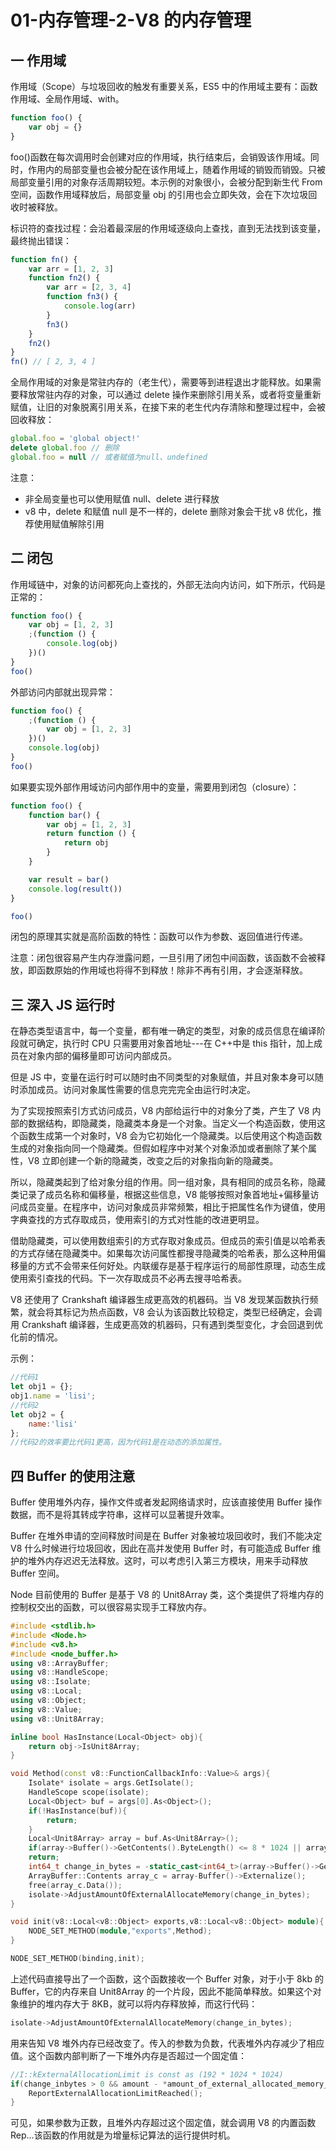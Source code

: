 # 01-内存管理-2-V8 的内存管理

## 一 作用域

作用域（Scope）与垃圾回收的触发有重要关系，ES5 中的作用域主要有：函数作用域、全局作用域、with。

```js
function foo() {
    var obj = {}
}
```

foo()函数在每次调用时会创建对应的作用域，执行结束后，会销毁该作用域。同时，作用内的局部变量也会被分配在该作用域上，随着作用域的销毁而销毁。只被局部变量引用的对象存活周期较短。本示例的对象很小，会被分配到新生代 From 空间，函数作用域释放后，局部变量 obj 的引用也会立即失效，会在下次垃圾回收时被释放。

标识符的查找过程：会沿着最深层的作用域逐级向上查找，直到无法找到该变量，最终抛出错误：

```js
function fn() {
    var arr = [1, 2, 3]
    function fn2() {
        var arr = [2, 3, 4]
        function fn3() {
            console.log(arr)
        }
        fn3()
    }
    fn2()
}
fn() // [ 2, 3, 4 ]
```

全局作用域的对象是常驻内存的（老生代），需要等到进程退出才能释放。如果需要释放常驻内存的对象，可以通过 delete 操作来删除引用关系，或者将变量重新赋值，让旧的对象脱离引用关系，在接下来的老生代内存清除和整理过程中，会被回收释放：

```js
global.foo = 'global object!'
delete global.foo // 删除
global.foo = null // 或者赋值为null、undefined
```

注意：

-   非全局变量也可以使用赋值 null、delete 进行释放
-   v8 中，delete 和赋值 null 是不一样的，delete 删除对象会干扰 v8 优化，推荐使用赋值解除引用

## 二 闭包

作用域链中，对象的访问都死向上查找的，外部无法向内访问，如下所示，代码是正常的：

```js
function foo() {
    var obj = [1, 2, 3]
    ;(function () {
        console.log(obj)
    })()
}
foo()
```

外部访问内部就出现异常：

```js
function foo() {
    ;(function () {
        var obj = [1, 2, 3]
    })()
    console.log(obj)
}
foo()
```

如果要实现外部作用域访问内部作用中的变量，需要用到闭包（closure）：

```js
function foo() {
    function bar() {
        var obj = [1, 2, 3]
        return function () {
            return obj
        }
    }

    var result = bar()
    console.log(result())
}

foo()
```

闭包的原理其实就是高阶函数的特性：函数可以作为参数、返回值进行传递。

注意：闭包很容易产生内存泄露问题，一旦引用了闭包中间函数，该函数不会被释放，即函数原始的作用域也将得不到释放！除非不再有引用，才会逐渐释放。

## 三 深入 JS 运行时

在静态类型语言中，每一个变量，都有唯一确定的类型，对象的成员信息在编译阶段就可确定，执行时 CPU 只需要用对象首地址---在 C++中是 this 指针，加上成员在对象内部的偏移量即可访问内部成员。

但是 JS 中，变量在运行时可以随时由不同类型的对象赋值，并且对象本身可以随时添加成员。访问对象属性需要的信息完完完全由运行时决定。

为了实现按照索引方式访问成员，V8 内部给运行中的对象分了类，产生了 V8 内部的数据结构，即隐藏类，隐藏类本身是一个对象。当定义一个构造函数，使用这个函数生成第一个对象时，V8 会为它初始化一个隐藏类。以后使用这个构造函数生成的对象指向同一个隐藏类。但假如程序中对某个对象添加或者删除了某个属性，V8 立即创建一个新的隐藏类，改变之后的对象指向新的隐藏类。

所以，隐藏类起到了给对象分组的作用。同一组对象，具有相同的成员名称，隐藏类记录了成员名称和偏移量，根据这些信息，V8 能够按照对象首地址+偏移量访问成员变量。在程序中，访问对象成员非常频繁，相比于把属性名作为键值，使用字典查找的方式存取成员，使用索引的方式对性能的改进更明显。

借助隐藏类，可以使用数组索引的方式存取对象成员。但成员的索引值是以哈希表的方式存储在隐藏类中。如果每次访问属性都搜寻隐藏类的哈希表，那么这种用偏移量的方式不会带来任何好处。内联缓存是基于程序运行的局部性原理，动态生成使用索引查找的代码。下一次存取成员不必再去搜寻哈希表。

V8 还使用了 Crankshaft 编译器生成更高效的机器码。当 V8 发现某函数执行频繁，就会将其标记为热点函数，V8 会认为该函数比较稳定，类型已经确定，会调用 Crankshaft 编译器，生成更高效的机器码，只有遇到类型变化，才会回退到优化前的情况。

示例：

```JavaScript
//代码1
let obj1 = {};
obj1.name = 'lisi';
//代码2
let obj2 = {
    name:'lisi'
};
//代码2的效率要比代码1更高，因为代码1是在动态的添加属性。
```

## 四 Buffer 的使用注意

Buffer 使用堆外内存，操作文件或者发起网络请求时，应该直接使用 Buffer 操作数据，而不是将其转成字符串，这样可以显著提升效率。

Buffer 在堆外申请的空间释放时间是在 Buffer 对象被垃圾回收时，我们不能决定 V8 什么时候进行垃圾回收，因此在高并发使用 Buffer 时，有可能造成 Buffer 维护的堆外内存迟迟无法释放。这时，可以考虑引入第三方模块，用来手动释放 Buffer 空间。

Node 目前使用的 Buffer 是基于 V8 的 Unit8Array 类，这个类提供了将堆内存的控制权交出的函数，可以很容易实现手工释放内存。

```c++
#include <stdlib.h>
#include <Node.h>
#include <v8.h>
#include <node_buffer.h>
using v8::ArrayBuffer;
using v8::HandleScope;
using v8::Isolate;
using v8::Local;
using v8::Object;
using v8::Value;
using v8::Unit8Array;

inline bool HasInstance(Local<Object> obj){
    return obj->IsUnit8Array;
}

void Method(const v8::FunctionCallbackInfo::Value>& args){
    Isolate* isolate = args.GetIsolate();
    HandleScope scope(isolate);
    Local<Object> buf = args[0].As<Object>();
    if(!HasInstance(buf)){
        return;
    }
    Local<Unit8Array> array = buf.As<Unit8Array>();
    if(array->Buffer()->GetContents().ByteLength() <= 8 * 1024 || array->Buffer()->IsExternal)
    return;
    int64_t change_in_bytes = -static_cast<int64_t>(array->Buffer()->GetContents().ByteLength());
    ArrayBuffer::Contents array_c = array-Buffer()->Externalize();
    free(array_c.Data());
    isolate->AdjustAmountOfExternalAllocateMemory(change_in_bytes);
}

void init(v8::Local<v8::Object> exports,v8::Local<v8::Object> module){
    NODE_SET_METHOD(module,"exports",Method);
}

NODE_SET_METHOD(binding,init);
```

上述代码直接导出了一个函数，这个函数接收一个 Buffer 对象，对于小于 8kb 的 Buffer，它的内存来自 Unit8Array 的一个片段，因此不能简单释放。如果这个对象维护的堆内存大于 8KB，就可以将内存释放掉，而这行代码：

```c++
isolate->AdjustAmountOfExternalAllocateMemory(change_in_bytes);
```

用来告知 V8 堆外内存已经改变了。传入的参数为负数，代表堆外内存减少了相应值。这个函数内部判断了一下堆外内存是否超过一个固定值：

```c++
//I::kExternalAllocationLimit is const as (192 * 1024 * 1024)
if(change_inbytes > 0 && amount - *amount_of_external_allocated_memory_at_last_global_gc > I::kExternalAllocationLimit){
    ReportExternalAllocationLimitReached();
}
```

可见，如果参数为正数，且堆外内存超过这个固定值，就会调用 V8 的内置函数 Rep...该函数的作用就是为增量标记算法的运行提供时机。
